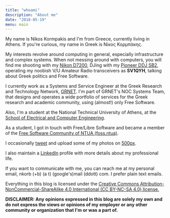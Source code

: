 ```yaml
---
title: "whoami"
description: "About me"
date: "2018-05-19"
menu: main
---
```


My name is Nikos Kormpakis and I'm from Greece, currently living in Athens. If
you're curious, my name in Greek is Νίκος Κορμπάκης.

My interests revolve around computing in general, especially infrastructure and
complex systems. When not messing around with computers, you will find me
shooting with my
[Nikon D7200](http://www.europe-nikon.com/en_GB/product/digital-cameras/slr/consumer/d7200),
DJing with my
[Pioneer DDJ SB2](https://www.pioneerdj.com/en/product/controller/ddj-sb2/black/overview/),
operating my noobish V/U Amateur Radio transceivers as **SV1QYH**, talking about
Greek politics and Free Software.

I currently work as a Systems and Service Engineer at the Greek Research and
Technology Network, [GRNET](https://grnet.gr). I'm part of GRNET's NOC Systems
Team, that designs and operates a wide portfolio of services for the Greek
research and academic community, using (almost!) only Free Software.

Also, I'm a student at the National Technical University of Athens, at the
[School of Electrical and Computer Engineering](https://ece.ntua.gr).

As a student, I got in touch with Free/Libre Software and became a member of
the [Free Software Community of NTUA (foss.ntua)](https://foss.ntua.gr).

I occasionally [tweet](https://twitter.com/nkorbbb) and upload some of my
photos on [500px](https://500px.com/nkorbb).

I also maintain a [LinkedIn](https://linkedin.com/in/nkorb) profile with more
details about my professional life.

If you want to communicate with me, you can reach me at my personal email,
nkorb (+b) (a t) (google's)mail (ddott) com. I prefer plain text emails.

Everything in this blog is licensed under the
[Creative Commons Attribution-NonCommercial-ShareAlike 4.0 International (CC BY-NC-SA 4.0) license.](https://creativecommons.org/licenses/by-nc-sa/4.0/)

**DISCLAIMER: Any opinions expressed in this blog are solely
my own and do not express the views or opinions of my employer or any other
community or organization that I'm or was a part of.**
